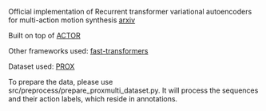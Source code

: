 Official implementation of Recurrent transformer variational autoencoders for multi-action motion synthesis [arxiv](https://arxiv.org/abs/2206.06741)

Built on top of [ACTOR](https://github.com/Mathux/ACTOR)

Other frameworks used: [fast-transformers](https://github.com/idiap/fast-transformers)

Dataset used: [PROX](https://prox.is.tue.mpg.de) 

To prepare the data, please use src/preprocess/prepare_proxmulti_dataset.py. It will process the sequences and their action labels, which reside in annotations.
